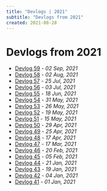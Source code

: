 ```yaml
---
title: "Devlogs | 2021"
subtitle: "Devlogs from 2021"
created: 2021-08-28
---
```


# Devlogs from 2021

- [Devlog 59](devlog_59.html) -  *02 Sep, 2021*
- [Devlog 58](devlog_58.html) -  *02 Aug, 2021*
- [Devlog 57](devlog_57.html) -  *25 Jul, 2021*
- [Devlog 56](devlog_56.html) -  *03 Jul, 2021*
- [Devlog 55](devlog_55.html) -  *18 Jun, 2021*
- [Devlog 54](devlog_54.html) -  *31 May, 2021*
- [Devlog 53](devlog_53.html) -  *26 May, 2021*
- [Devlog 52](devlog_52.html) -  *19 May, 2021*
- [Devlog 51](devlog_51.html) -  *15 May, 2021*
- [Devlog 50](devlog_50.html) -  *29 Apr, 2021*
- [Devlog 49](devlog_49.html) -  *25 Apr, 2021*
- [Devlog 48](devlog_48.html) -  *17 Apr, 2021*
- [Devlog 47](devlog_47.html) -  *17 Mar, 2021*
- [Devlog 46](devlog_46.html) -  *20 Feb, 2021*
- [Devlog 45](devlog_45.html) -  *05 Feb, 2021*
- [Devlog 44](devlog_44.html) -  *21 Jan, 2021*
- [Devlog 43](devlog_43.html) -  *19 Jan, 2021*
- [Devlog 42](devlog_42.html) -  *04 Jan, 2021*
- [Devlog 41](devlog_41.html) -  *01 Jan, 2021*
